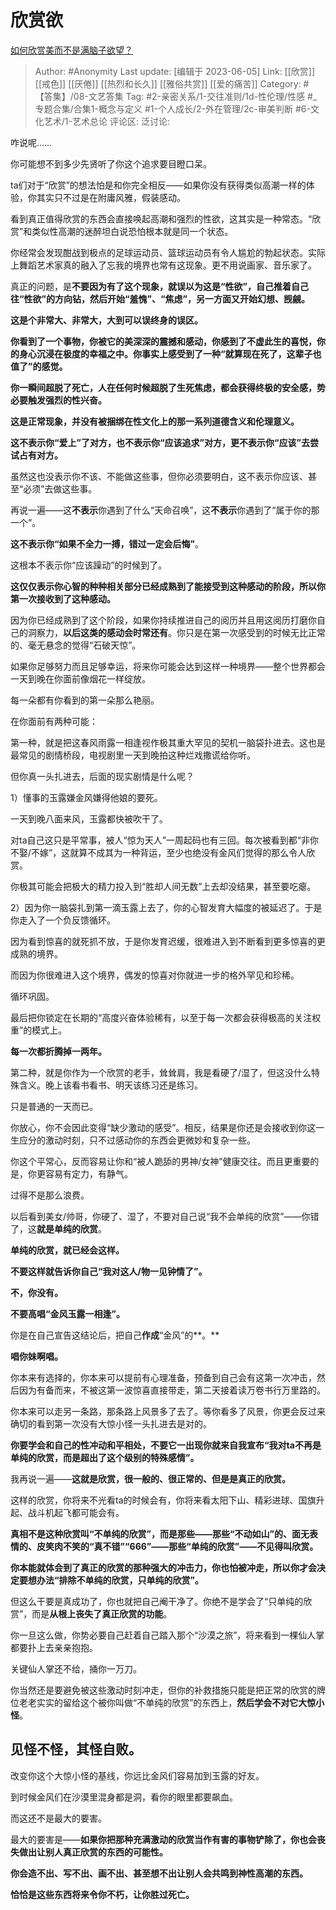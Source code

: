 # 欣赏欲
[如何欣赏美而不是满脑子欲望？](https://www.zhihu.com/question/40157898/answer/2272863505)

> Author: #Anonymity
> Last update: [编辑于 2023-06-05]
> Link: [[欣赏]] [[戒色]] [[厌倦]] [[热烈和长久]] [[雅俗共赏]] [[爱的痛苦]]
> Category: #【答集】/08-文艺答集
> Tag: #2-亲密关系/1-交往准则/1d-性伦理/性感  #_专题合集/合集1-概念与定义 #1-个人成长/2-外在管理/2c-审美判断  #6-文化艺术/1-艺术总论 
> 评论区:
> 泛讨论:

咋说呢……

你可能想不到多少先贤听了你这个追求要目瞪口呆。

ta们对于“欣赏”的想法怕是和你完全相反——如果你没有获得类似高潮一样的体验，你其实只不过是在附庸风雅，假装感动。

看到真正值得欣赏的东西会直接唤起高潮和强烈的性欲，这其实是一种常态。“欣赏”和类似性高潮的迷醉坦白说恐怕根本就是同一个状态。

你经常会发现酣战到极点的足球运动员、篮球运动员有令人尴尬的勃起状态。实际上舞蹈艺术家真的融入了忘我的境界也常有这现象。更不用说画家、音乐家了。

真正的问题，是**不要因为有了这个现象，就误以为这是“性欲”，自己推着自己往“性欲”的方向钻，然后开始“羞愧”、“焦虑”，另一方面又开始幻想、觊觎。**

**这是个非常大、非常大，大到可以误终身的误区。**

**你看到了一个事物，你被它的美深深的震撼和感动，你感到了不虚此生的喜悦，你的身心沉浸在极度的幸福之中。你事实上感受到了一种“就算现在死了，这辈子也值了”的感觉。**

**你一瞬间超脱了死亡，人在任何时候超脱了生死焦虑，都会获得终极的安全感，势必要触发强烈的性兴奋。**

**这是正常现象，并没有被捆绑在性文化上的那一系列道德含义和伦理意义。**

**这不表示你“爱上”了对方，也不表示你“应该追求”对方，更不表示你“应该”去尝试占有对方。**

虽然这也没表示你不该、不能做这些事，但你必须要明白，这不表示你应该、甚至“必须”去做这些事。

再说一遍——这**不表示**你遇到了什么“天命召唤”，这**不表示**你遇到了“属于你的那一个”。

**这不表示你“如果不全力一搏，错过一定会后悔”**。

这根本不表示你“应该躁动”的时候到了。

**这仅仅表示你心智的种种相关部分已经成熟到了能接受到这种感动的阶段，所以你第一次接收到了这种感动。**

因为你已经成熟到了这个阶段，如果你持续推进自己的阅历并且用这阅历打磨你自己的洞察力，**以后这类的感动会时常还有**。你只是在第一次感受到的时候无比正常的、毫无悬念的觉得“石破天惊”。

如果你足够努力而且足够幸运，将来你可能会达到这样一种境界——整个世界都会一天到晚在你面前像烟花一样绽放。

每一朵都有你看到的第一朵那么艳丽。

在你面前有两种可能：

第一种，就是把这春风雨露一相逢视作极其重大罕见的契机一脑袋扑进去。这也是最常见的剧情桥段，电视剧里一天到晚拍这种烂戏撒谎给你听。

但你真一头扎进去，后面的现实剧情是什么呢？

1）懂事的玉露嫌金风嫌得他娘的要死。

一天到晚八面来风，玉露都快被吹干了。

对ta自己这只是平常事，被人“惊为天人”一周起码也有三回。每次被看到都“非你不娶/不嫁”，这就算不成其为一种背运，至少也绝没有金风们觉得的那么令人欣赏。

你极其可能会把极大的精力投入到“胜却人间无数”上去却没结果，甚至要吃瘪。

2）因为你一脑袋扎到第一滴玉露上去了，你的心智发育大幅度的被延迟了。于是你走入了一个负反馈循环。

因为看到惊喜的就死抓不放，于是你发育迟缓，很难进入到不断看到更多惊喜的更成熟的境界。

而因为你很难进入这个境界，偶发的惊喜对你就进一步的格外罕见和珍稀。

循环巩固。

最后把你锁定在长期的“高度兴奋体验稀有，以至于每一次都会获得极高的关注权重”的模式上。

**每一次都折腾掉一两年。**

第二种，就是你作为一个欣赏的老手，耸耸肩，我是看硬了/湿了，但这没什么特殊含义。晚上该看书看书、明天该练习还是练习。

只是普通的一天而已。

你放心，你不会因此变得“缺少激动的感受”。相反，结果是你还是会接收到你这一生应分的激动时刻，只不过感动你的东西会更微妙和复杂一些。

你这个平常心，反而容易让你和“被人跪舔的男神/女神”健康交往。而且更重要的是，你更容易有定力，有静气。

过得不是那么浪费。

以后看到美女/帅哥，你硬了、湿了，不要对自己说“我不会单纯的欣赏”——你错了，这**就是单纯的欣赏**。

**单纯的欣赏，就已经会这样。**

**不要这样就告诉你自己“我对这人/物一见钟情了”。**

**不，你没有。**

**不要高唱“金风玉露一相逢”。**

你是在自己宣告这结论后，把自己**作成**“金风”的**。**

**唱你妹啊唱。**

你本来有选择的，你本来可以提前有心理准备，预备到自己会有这第一次冲击，然后因为有备而来，不被这第一波惊喜直接带走，第二天接着读万卷书行万里路的。

你本来可以走另一条路，那条路上风景多了去了。等你看多了风景，你更会反过来确切的看到第一次没有大惊小怪一头扎进去是对的。

**你要学会和自己的性冲动和平相处，不要它一出现你就来自我宣布“我对ta不再是单纯的欣赏，而是超出了这个级别的特殊感情”。**

我再说一遍——**这就是欣赏，很一般的、很正常的、但是是真正的欣赏。**

这样的欣赏，你将来不光看ta的时候会有，你将来看太阳下山、精彩进球、国旗升起、战斗机起飞都可能会有。

**真相不是这种欣赏叫“不单纯的欣赏”，而是那些——那些“不动如山”的、面无表情的、皮笑肉不笑的“真不错”“666”——那些“单纯的欣赏”——不见得叫欣赏。**

**你本能就体会到了真正的欣赏的那种强大的冲击力，你也怕被冲走，所以你才会决定要想办法“排除不单纯的欣赏，只单纯的欣赏”。**

但这么干要是真成功了，你也就把自己阉干净了。你绝不是学会了“只单纯的欣赏”，而是**从根上丧失了真正欣赏的功能**。

你一旦这么做，你势必要自己赶着自己踏入那个“沙漠之旅”，将来看到一棵仙人掌都要扑上去亲亲抱抱。

关键仙人掌还不给，捅你一万刀。

你当然还是要避免被这些激动时刻冲走，但你的补救措施只能是把正常的欣赏的牌位老老实实的留给这个被你叫做“不单纯的欣赏”的东西上，**然后学会不对它大惊小怪**。

## 见怪不怪，其怪自败。 ##

改变你这个大惊小怪的基线，你远比金风们容易加到玉露的好友。

到时候金风们在沙漠里混身都是洞，看你的眼里都要飙血。

而这还不是最大的要害。

最大的要害是——**如果你把那种充满激动的欣赏当作有害的事物铲除了，你也会丧失做出让别人真正欣赏的东西的可能性。**

**你会造不出、写不出、画不出、甚至想不出让别人会共鸣到神性高潮的东西。**

**恰恰是这些东西将来令你不朽，让你胜过死亡。**
